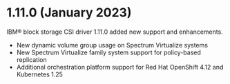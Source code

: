 # 1.11.0 (January 2023)

IBM® block storage CSI driver 1.11.0 added new support and enhancements.
- New dynamic volume group usage on Spectrum Virtualize systems
- New Spectrum Virtualize family system support for policy-based replication
- Additional orchestration platform support for Red Hat OpenShift 4.12 and Kubernetes 1.25
